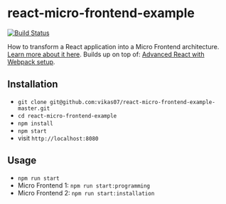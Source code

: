 # react-micro-frontend-example

[![Build Status](https://travis-ci.org/vikas07/react-micro-frontend-example.svg?branch=master)](https://travis-ci.org/vikas07/react-micro-frontend-example)

How to transform a React application into a Micro Frontend architecture. [Learn more about it here](https://www.robinwieruch.de/react-micro-frontend). Builds up on top of: [Advanced React with Webpack setup](https://github.com/vikas07/advanced-react-webpack-babel-setup-master).

## Installation

- `git clone git@github.com:vikas07/react-micro-frontend-example-master.git`
- `cd react-micro-frontend-example`
- `npm install`
- `npm start`
- visit `http://localhost:8080`

## Usage

- `npm run start`
- Micro Frontend 1: `npm run start:programming`
- Micro Frontend 2: `npm run start:installation`
